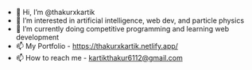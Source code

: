- 👋 Hi, I’m @thakurxkartik
- 👀 I’m interested in artificial intelligence, web dev, and particle physics
- 🌱 I’m currently doing competitive programming and learning web development
- 📫 My Portfolio - https://thakurxkartik.netlify.app/ 
- 📫 How to reach me - kartikthakur6112@gmail.com

<!---
thakurxkartik/thakurxkartik is a ✨ special ✨ repository because its `README.md` (this file) appears on your GitHub profile.
You can click the Preview link to take a look at your changes.
--->
